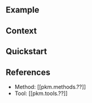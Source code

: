 
## Example

## Context

## Quickstart

## References

- Method: [[pkm.methods.??]]
- Tool: [[pkm.tools.??]]
